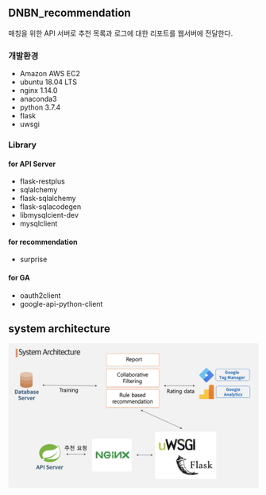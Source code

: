 ## DNBN_recommendation
매칭을 위한 API 서버로 추천 목록과 로그에 대한 리포트를 웹서버에 전달한다.

### 개발환경
- Amazon AWS EC2
- ubuntu 18.04 LTS
- nginx 1.14.0
- anaconda3
- python 3.7.4
- flask
- uwsgi
### Library
#### for API Server
- flask-restplus
- sqlalchemy
- flask-sqlalchemy
- flask-sqlacodegen
- libmysqlcient-dev
- mysqlclient
#### for recommendation
- surprise
#### for GA
- oauth2client
- google-api-python-client

## system architecture
<img src="./data/image/system_architecture.png?raw=true" alt="system_architecture.png"></img>
